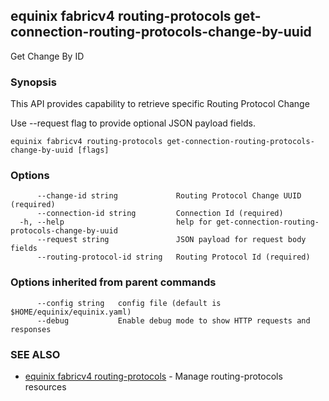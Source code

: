 ## equinix fabricv4 routing-protocols get-connection-routing-protocols-change-by-uuid

Get Change By ID

### Synopsis

This API provides capability to retrieve specific Routing Protocol Change

Use --request flag to provide optional JSON payload fields.

```
equinix fabricv4 routing-protocols get-connection-routing-protocols-change-by-uuid [flags]
```

### Options

```
      --change-id string             Routing Protocol Change UUID (required)
      --connection-id string         Connection Id (required)
  -h, --help                         help for get-connection-routing-protocols-change-by-uuid
      --request string               JSON payload for request body fields
      --routing-protocol-id string   Routing Protocol Id (required)
```

### Options inherited from parent commands

```
      --config string   config file (default is $HOME/equinix/equinix.yaml)
      --debug           Enable debug mode to show HTTP requests and responses
```

### SEE ALSO

* [equinix fabricv4 routing-protocols](equinix_fabricv4_routing-protocols.md)	 - Manage routing-protocols resources

